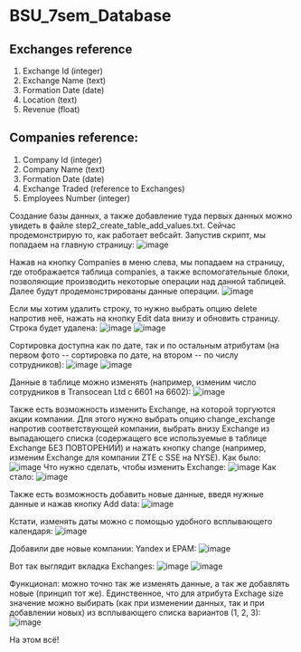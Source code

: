 # BSU_7sem_Database
## Exchanges reference
1. Exchange Id (integer)
2. Exchange Name (text)
3. Formation Date (date)
4. Location (text)
5. Revenue (float)
## Companies reference:
1. Company Id (integer)
2. Company Name (text)
3. Formation Date (date)
4. Exchange Traded (reference to Exchanges)
5. Employees Number (integer)

Создание базы данных, а также добавление туда первых данных можно увидеть в файле step2_create_table_add_values.txt. Сейчас продемонстрирую то, как работает вебсайт. Запустив скрипт, мы попадаем на главную страницу:
![image](https://github.com/nikitastruhalsky/BSU_7sem_Database/assets/70744513/33881042-af44-4de8-abc2-cfcbd7d2461a)

Нажав на кнопку Companies в меню слева, мы попадаем на страницу, где отображается таблица companies, а также вспомогательные блоки, позволяющие производить некоторые операции над данной таблицей. Далее будут продемонстрированы данные операции.
![image](https://github.com/nikitastruhalsky/BSU_7sem_Database/assets/70744513/5ca2b84c-7da4-43b1-bd16-2df01000a977)

Если мы хотим удалить строку, то нужно выбрать опцию delete напротив неё, нажать на кнопку Edit data внизу и обновить страницу. Строка будет удалена:
![image](https://github.com/nikitastruhalsky/BSU_7sem_Database/assets/70744513/fccb62c2-cd25-4488-a4ef-6615b5b76d87)
![image](https://github.com/nikitastruhalsky/BSU_7sem_Database/assets/70744513/e9a09b9f-bcd1-41ea-ab84-28082f3c9b86)

Сортировка доступна как по дате, так и по остальным атрибутам (на первом фото -- сортировка по дате, на втором -- по числу сотрудников):
![image](https://github.com/nikitastruhalsky/BSU_7sem_Database/assets/70744513/ccb4f870-897e-491d-b161-260dcf0cb90f)
![image](https://github.com/nikitastruhalsky/BSU_7sem_Database/assets/70744513/4a4a8218-1b90-4fd1-80f5-268fb3fa0c02)

Данные в таблице можно изменять (например, изменим число сотрудников в Transocean Ltd с 6601 на 6602):
![image](https://github.com/nikitastruhalsky/BSU_7sem_Database/assets/70744513/06dbf9b1-e93d-4219-bffc-50efefa06677)

Также есть возможность изменить Exchange, на которой торгуются акции компании. Для этого нужно выбрать опцию change_exchange напротив соответствующей компании, выбрать внизу Exchange из выпадающего списка (содержащего все используемые в таблице Exchange БЕЗ ПОВТОРЕНИЙ) и нажать кнопку change (например, изменим Exchange для компании ZTE с SSE на NYSE). Как было:
![image](https://github.com/nikitastruhalsky/BSU_7sem_Database/assets/70744513/ff453fd5-8b66-40e1-9797-b46b18b0ed16)
Что нужно сделать, чтобы изменить Exchange:
![image](https://github.com/nikitastruhalsky/BSU_7sem_Database/assets/70744513/136b33c7-abb5-4a56-b5b3-22cd5db1b566)
Как стало:
![image](https://github.com/nikitastruhalsky/BSU_7sem_Database/assets/70744513/2c6cee7a-6043-4588-9504-83aec0d18893)

Также есть возможность добавить новые данные, введя нужные данные и нажав кнопку Add data:
![image](https://github.com/nikitastruhalsky/BSU_7sem_Database/assets/70744513/d1e96324-d8de-45d9-9088-e4ee491dafe6)

Кстати, изменять даты можно с помощью удобного всплывающего календаря:
![image](https://github.com/nikitastruhalsky/BSU_7sem_Database/assets/70744513/02ab4e87-b9a9-41b0-a018-a5740d1d77fa)

Добавили две новые компании: Yandex и EPAM:
![image](https://github.com/nikitastruhalsky/BSU_7sem_Database/assets/70744513/36a0b992-14eb-4a88-b7d6-2cbe608faca4)

Вот так выглядит вкладка Exchanges:
![image](https://github.com/nikitastruhalsky/BSU_7sem_Database/assets/70744513/ee288d3a-ecef-4ebd-b453-35d85f266e1a)
![image](https://github.com/nikitastruhalsky/BSU_7sem_Database/assets/70744513/84d9683a-9b4b-4b7c-959b-26bd438513dc)

Функционал: можно точно так же изменять данные, а так же добавлять новые (принцип тот же). Единственное, что для атрибута Exchage size значение можно выбирать (как при изменении данных, так и при добавлении новых) из всплывающего списка вариантов (1, 2, 3):
![image](https://github.com/nikitastruhalsky/BSU_7sem_Database/assets/70744513/e83d5c5f-b7ba-48f4-9bd4-e217ab2ce6b5)

На этом всё!
